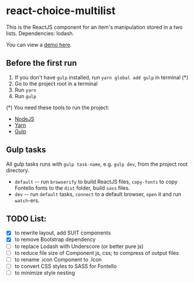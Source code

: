 # react-choice-multilist

This is the ReactJS component for an item's manipulation stored in a two lists.
Dependencies: lodash.

You can view a [demo here](http://skulden13.github.io/react-choice-multilist/).


## Before the first run

1. If you don't have `gulp` installed, run `yarn global add gulp` in terminal (*)  
2. Go to the project root in a terminal
3. Run `yarn`
4. Run `gulp`

(*) You need these tools to run the project:
* [NodeJS](http://nodejs.org/)
* [Yarn](https://yarnpkg.com/)
* [Gulp](http://gulpjs.com/)


## Gulp tasks

All gulp tasks runs with `gulp task-name`, e.g. `gulp dev`, from the project root directory.

* `default` -- run `browserify` to build ReactJS files, `copy-fonts` to copy Fontello fonts to the `dist` folder, build `sass` files.
* `dev` -- run `default` tasks, `connect` to a default browser, `open` it and run `watch`-ers.


## TODO List:

- [x] to rewrite layout, add SUIT components
- [x] to remove Bootstrap dependency
- [ ] to replace Lodash with Underscore (or better pure js)
- [ ] to reduce file size of Component js, css; to compress of output files
- [ ] to rename .icon Component to .Icon
- [ ] to convert CSS styles to SASS for Fontello
- [ ] to minimize style nesting

